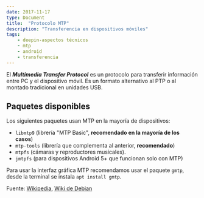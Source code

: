 ```yaml
---
date: 2017-11-17
type: Document
title:  "Protocolo MTP"
description: "Transferencia en dispositivos móviles"
tags:
    - deepin-aspectos técnicos
    - mtp
    - android
    - transferencia
---
```


El ***Multimedia Transfer Protocol*** es un protocolo para transferir información entre PC y el dispositivo móvil. Es un formato alternativo al PTP o al montado tradicional en unidades USB.

## Paquetes disponibles
Los siguientes paquetes usan MTP en la mayoría de dispositivos:
  - `libmtp9` (librería "MTP Basic", **recomendado en la mayoría de los casos**)
  - `mtp-tools` (librería que complementa al anterior, **recomendado**)
  - `mtpfs` (cámaras y reproductores musicales).
  - `jmtpfs` (para dispositivos Android 5+ que funcionan solo con MTP)

Para usar la interfaz gráfica MTP recomendamos usar el paquete `gmtp`, desde la terminal se instala `apt install gmtp`.

Fuente: [Wikipedia](https://es.wikipedia.org/wiki/MTP), [Wiki de Debian](https://wiki.debian.org/mtp)
